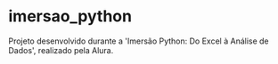 # imersao_python
Projeto desenvolvido durante a 'Imersão Python: Do Excel à Análise de Dados', realizado pela Alura.
